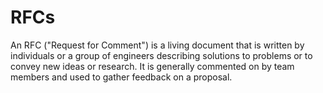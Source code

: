 # RFCs

An RFC ("Request for Comment") is a living document that is written by individuals or a group of engineers describing solutions to problems or to convey new ideas or research. It is generally commented on by team members and used to gather feedback on a proposal.
